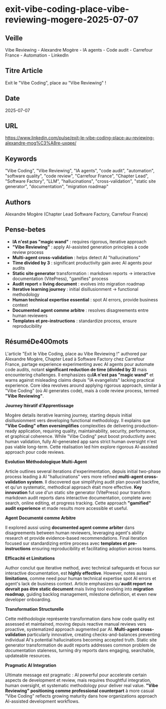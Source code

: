 # exit-vibe-coding-place-vibe-reviewing-mogere-2025-07-07

## Veille
Vibe Reviewing - Alexandre Mogère - IA agents - Code audit - Carrefour France - Automation - LinkedIn

## Titre Article
Exit le "Vibe Coding", place au "Vibe Reviewing" !

## Date
2025-07-07

## URL
https://www.linkedin.com/pulse/exit-le-vibe-coding-place-au-reviewing-alexandre-mog%C3%A8re-uxqee/

## Keywords
"Vibe Coding", "Vibe Reviewing", "IA agents", "code audit", "automation", "software quality", "code review", "Carrefour France", "Chapter Lead", "Software Factory", "LLM", "hallucinations", "cross-validation", "static site generator", "documentation", "migration roadmap"

## Authors
Alexandre Mogère (Chapter Lead Software Factory, Carrefour France)

## Pense-betes
- **IA n'est pas "magic wand"** : requires rigorous, iterative approach
- **"Vibe Reviewing"** : apply AI-assisted generation principles à code review process
- **Multi-agent cross-validation** : helps detect AI "hallucinations"
- **Time divided by 3** : significant productivity gain avec AI agents pour audits
- **Static site generator** transformation : markdown reports → interactive documentation (VitePress), "gamifies" process
- **Audit report = living document** : evolves into migration roadmap
- **Iterative learning journey** : initial disillusionment → functional methodology
- **Human technical expertise essential** : spot AI errors, provide business context
- **Documented agent comme arbitre** : resolves disagreements entre human reviewers
- **Templates et pre-instructions** : standardize process, ensure reproducibility

## RésuméDe400mots

L'article "Exit le Vibe Coding, place au Vibe Reviewing !" authored par Alexandre Mogère, Chapter Lead à Software Factory chez Carrefour France, partage experience experimenting avec AI agents pour automate code audits, notant **significant reduction de time (divided by 3)** mais encountering challenges. Il emphasizes qu**IA n'est pas "magic wand"** et warns against misleading claims depuis "IA evangelists" lacking practical experience. Core idea revolves around applying rigorous approach, similar à "Vibe Coding" (où AI generates code), mais à code review process, termed **"Vibe Reviewing"**.

**Journey Itératif d'Apprentissage**

Mogère details iterative learning journey, starting depuis initial disillusionment vers developing functional methodology. Il explains que **"Vibe Coding" often oversimplifies** complexities de delivering production-ready application, requiring quality, maintainability, security, performance, et graphical coherence. While "Vibe Coding" peut boost productivity avec human validation, fully AI-generated app sans strict human oversight n'est pas viable long-term. Cette réalisation led him explore rigorous AI-assisted approach pour code reviews.

**Evolution Méthodologique Multi-Agent**

Article outlines several iterations d'experimentation, depuis initial two-phase process leading à AI "hallucinations" vers more refined **multi-agent cross-validation system**. Il discovered que simplifying audit plan pouvait backfire, et qu'un systematic, methodical approach était more effective. **Key innovation** fut use d'un static site generator (VitePress) pour transform markdown audit reports dans interactive documentation, complete avec search, online editing, et progress tracking. Cette approach **"gamified" audit experience** et made results more accessible et useful.

**Agent Documenté comme Arbitre**

Il explored aussi using **documented agent comme arbiter** dans disagreements between human reviewers, leveraging agent's ability research et provide evidence-based recommendations. Final iteration focused sur standardizing entire process avec **templates et pre-instructions** ensuring reproducibility et facilitating adoption across teams.

**Efficacité et Limitations**

Author conclut que iterative method, avec technical safeguards et focus sur interactive documentation, est **highly effective**. However, notes aussi **limitations**, comme need pour human technical expertise spot AI errors et agent's lack de business context. Article emphasizes qu'**audit report ne devrait pas être static document** mais living tool evolving into **migration roadmap**, guiding backlog management, milestone definition, et even new developer onboarding.

**Transformation Structurelle**

Cette méthodologie représente transformation dans how code quality est assessed et maintained, moving depuis reactive manual reviews vers proactive, systematized approach augmented par AI. **Multi-agent cross-validation** particularly innovative, creating checks-and-balances preventing individual AI's potential hallucinations becoming accepted truth. Static site generator transformation de audit reports addresses common problem de documentation staleness, turning dry reports dans engaging, searchable, updateable resources.

**Pragmatic AI Integration**

Ultimate message est pragmatic : AI powerful pour accelerate certain aspects de development et review, mais requires thoughtful integration, human oversight, et systematic methodology pour deliver real value. **"Vibe Reviewing" positioning comme professional counterpart** à more casual "Vibe Coding" reflects growing maturity dans how organizations approach AI-assisted development workflows.
